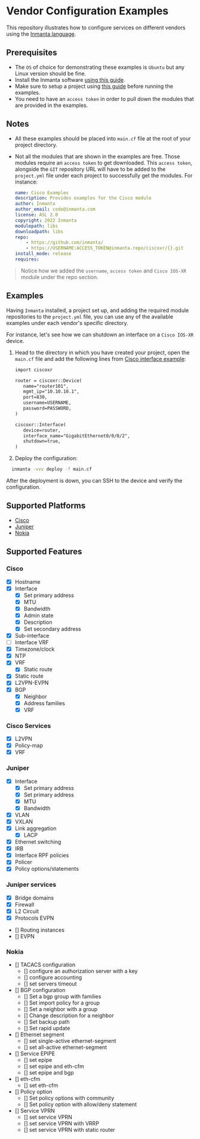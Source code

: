 # Vendor Configuration Examples

This repository illustrates how to configure services on different vendors using the [Inmanta language](https://docs.inmanta.com/community/dev/language.html).

## Prerequisites

* The `OS` of choice for demonstrating these examples is `Ubuntu` but any Linux version should be fine.
* Install the Inmanta software [using this guide](https://docs.inmanta.com/community/latest/install/1-install-server.html#install-the-software).
* Make sure to setup a project using [this guide](https://docs.inmanta.com/community/latest/model_developers/configurationmodel.html) before running the examples.
* You need to have an `access token` in order to pull down the modules that are provided in the examples.

## Notes

* All these examples should be placed into `main.cf` file at the root of your project directory.

* Not all the modules that are shown in the examples are free. Those modules require an `access token` to get downloaded. This `access token`, alongside the `GIT` repository URL will have to be added to the `project.yml` file under each project to successfully get the modules. For instance:

  ```yaml
  name: Cisco Examples
  description: Provides examples for the Cisco module
  author: Inmanta
  author_email: code@inmanta.com
  license: ASL 2.0
  copyright: 2022 Inmanta
  modulepath: libs
  downloadpath: libs
  repo:
      - https://github.com/inmanta/
      - https://USERNAME:ACCESS_TOKEN@inmanta.repo/ciscoxr/{}.git
  install_mode: release
  requires:

  ```

> Notice how we added the `username`, `access token` and `Cisco IOS-XR` module under the repo section.

## Examples

Having `Inmanta` installed, a project set up, and adding the required module repositories to the `project.yml` file, you can use any of the available examples under each vendor's specific directory.

For instance, let's see how we can shutdown an interface on a `Cisco IOS-XR` device.

1) Head to the directory in which you have created your project, open the `main.cf` file and add the following lines from [Cisco interface example](Cisco/interface.cf):

   ```txt
   import ciscoxr

   router = ciscoxr::Device(
      name="router101",
      mgmt_ip="10.10.10.1",
      port=830,
      username=USERNAME,
      password=PASSWORD,
   )

   ciscoxr::Interface(
      device=router,
      interface_name="GigabitEthernet0/0/0/2",
      shutdown=true,
   )
   ```

2) Deploy the configuration:

  ```bash
    inmanta -vvv deploy -f main.cf
  ```

After the deployment is down, you can SSH to the device and verify the configuration.

## Supported Platforms

* [Cisco](Cisco/README.md)
* [Juniper](Juniper/README.md)
* [Nokia](Nokia/README.md)

## Supported Features

### Cisco

* [x] Hostname
* [x] Interface
  * [x] Set primary address
  * [x] MTU
  * [x] Bandwidth
  * [x] Admin state
  * [x] Description
  * [x] Set secondary address
* [x] Sub-interface
* [ ] Interface VRF
* [x] Timezone/clock
* [x] NTP
* [x] VRF
  * [x] Static route
* [x] Static route
* [x] L2VPN-EVPN
* [x] BGP
  * [x] Neighbor
  * [x] Address families
  * [x] VRF

### Cisco Services

* [x] L2VPN
* [x] Policy-map
* [x] VRF

### Juniper

* [x] Interface
  * [x] Set primary address
  * [x] Set primary address
  * [x] MTU
  * [x] Bandwidth

* [x] VLAN
* [x] VXLAN
* [x] Link aggregation
  * [x] LACP
* [x] Ethernet switching
* [x] IRB
* [x] Interface RPF policies
* [x] Policer
* [x] Policy options/statements

### Juniper services

* [x] Bridge domains
* [x] Firewall
* [x] L2 Circuit
* [x] Protocols EVPN
* [] Routing instances
* [] EVPN

### Nokia

* [] TACACS configuration
  * [] configure an authorization server with a key
  * [] configure accounting
  * [] set servers timeout
* [] BGP configuration
  * [] Set a bgp group with families
  * [] Set import policy for a group
  * [] Set a neighbor with a group
  * [] Change description for a neighbor
  * [] Set backup path
  * [] Set rapid update
* [] Ethernet segment
  * [] set single-active ethernet-segment
  * [] set all-active ethernet-segment
* [] Service EPIPE
  * [] set epipe
  * [] set epipe and eth-cfm
  * [] set epipe and bgp
* [] eth-cfm
  * [] set eth-cfm
* [] Policy option
  * [] Set policy options with community
  * [] Set policy option with allow/deny statement
* [] Service VPRN
  * [] set service VPRN
  * [] set service VPRN with VRRP
  * [] set service VPRN with static router
